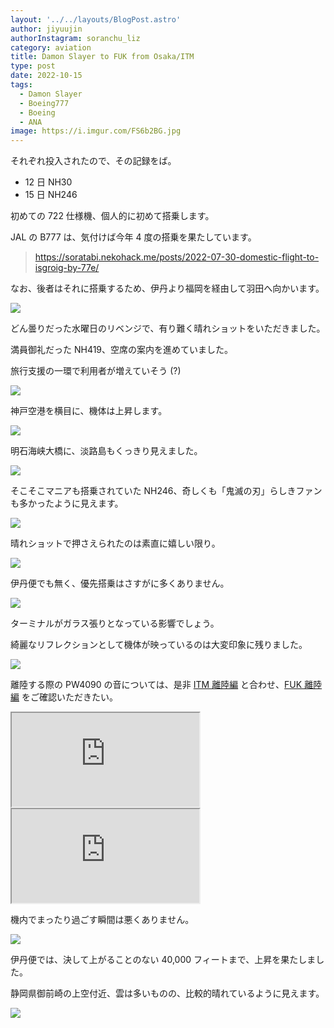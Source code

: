 ```yaml
---
layout: '../../layouts/BlogPost.astro'
author: jiyuujin
authorInstagram: soranchu_liz
category: aviation
title: Damon Slayer to FUK from Osaka/ITM
type: post
date: 2022-10-15
tags:
  - Damon Slayer
  - Boeing777
  - Boeing
  - ANA
image: https://i.imgur.com/FS6b2BG.jpg
---
```


それぞれ投入されたので、その記録をば。

- 12 日 NH30
- 15 日 NH246

初めての 722 仕様機、個人的に初めて搭乗します。

JAL の B777 は、気付けば今年 4 度の搭乗を果たしています。

> https://soratabi.nekohack.me/posts/2022-07-30-domestic-flight-to-isgroig-by-77e/

なお、後者はそれに搭乗するため、伊丹より福岡を経由して羽田へ向かいます。

![](/assets/img/20221015/JA745A_1.JPG)

どん曇りだった水曜日のリベンジで、有り難く晴れショットをいただきました。

満員御礼だった NH419、空席の案内を進めていました。

旅行支援の一環で利用者が増えていそう (?)

![](/assets/img/20221015/JA58AN.JPG)

神戸空港を横目に、機体は上昇します。

![](/assets/img/UKB.JPG)

明石海峡大橋に、淡路島もくっきり見えました。

![](/assets/img/20221015/JA745A_1.JPG)

そこそこマニアも搭乗されていた NH246、奇しくも「鬼滅の刃」らしきファンも多かったように見えます。

![](/assets/img/20221015/JA745A_2.JPG)

晴れショットで押さえられたのは素直に嬉しい限り。

![](/assets/img/20221015/JA745A_3.JPG)

伊丹便でも無く、優先搭乗はさすがに多くありません。

![](/assets/img/20221015/JA745A_4.JPG)

ターミナルがガラス張りとなっている影響でしょう。

綺麗なリフレクションとして機体が映っているのは大変印象に残りました。

![](/assets/img/20221015/JA745A_5.JPG)

離陸する際の PW4090 の音については、是非 [ITM 離陸編](https://www.youtube.com/watch?v=qkRFITxdKrc) と合わせ、[FUK 離陸編](https://www.youtube.com/watch?v=6LDckMz542s) をご確認いただきたい。

<div class="wrapper">
  <div class="container">
    <iframe src="https://www.youtube.com/embed/qkRFITxdKrc" class="player" title="PW4090 音" loading="lazy"></iframe>
  </div>
</div>

<div class="wrapper">
  <div class="container">
    <iframe src="https://www.youtube.com/embed/6LDckMz542s" class="player" title="PW4090 音" loading="lazy"></iframe>
  </div>
</div>

機内でまったり過ごす瞬間は悪くありません。

![](/assets/img/20221015/kinaishoku.JPG)

伊丹便では、決して上がることのない 40,000 フィートまで、上昇を果たしました。

静岡県御前崎の上空付近、雲は多いものの、比較的晴れているように見えます。

![](/assets/img/20221015/JA745A_6.JPG)
